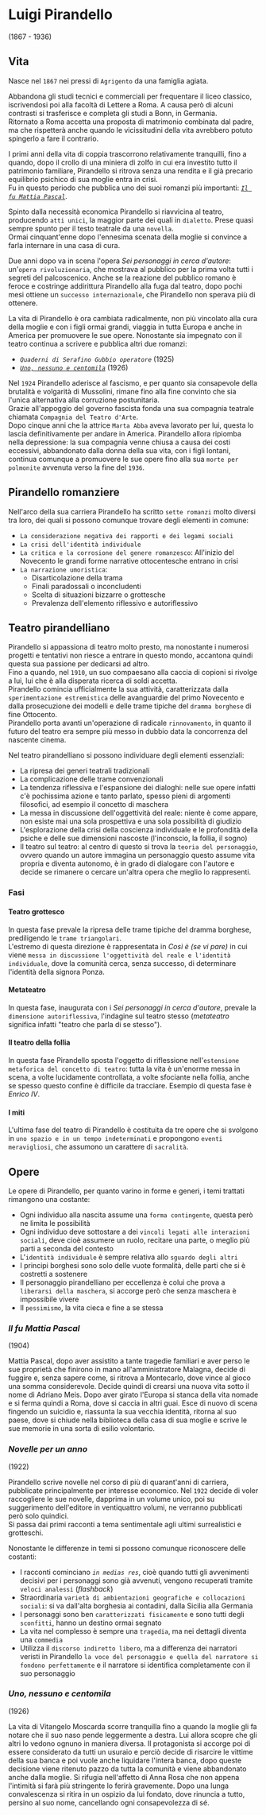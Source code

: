 # Luigi Pirandello
(1867 - 1936)

## Vita

Nasce nel `1867` nei pressi di `Agrigento` da una famiglia agiata.

Abbandona gli studi tecnici e commerciali per frequentare il liceo classico, iscrivendosi poi alla facoltà di Lettere a Roma. A causa però di alcuni contrasti si trasferisce e completa gli studi a Bonn, in Germania.\
Ritornato a Roma accetta una proposta di matrimonio combinata dal padre, ma che rispetterà anche quando le vicissitudini della vita avrebbero potuto spingerlo a fare il contrario.

I primi anni della vita di coppia trascorrono relativamente tranquilli, fino a quando, dopo il crollo di una miniera di zolfo in cui era investito tutto il patrimonio familiare, Pirandello si ritrova senza una rendita e il già precario equilibrio psichico di sua moglie entra in crisi.\
Fu in questo periodo che pubblica uno dei suoi romanzi più importanti: *[`Il fu Mattia Pascal`][il-fu-mattia-pascal]*.

Spinto dalla necessità economica Pirandello si riavvicina al teatro, producendo `atti unici`, la maggior parte dei quali in `dialetto`. Prese quasi sempre spunto per il testo teatrale da una `novella`.\
Ormai cinquant'enne dopo l'ennesima scenata della moglie si convince a farla internare in una casa di cura.

Due anni dopo va in scena l'opera *Sei personaggi in cerca d'autore*: un'`opera rivoluzionaria`, che mostrava al pubblico per la prima volta tutti i segreti del palcoscenico. Anche se la reazione del pubblico romano è feroce e costringe addirittura Pirandello alla fuga dal teatro, dopo pochi mesi ottiene un `successo internazionale`, che Pirandello non sperava più di ottenere.

La vita di Pirandello è ora cambiata radicalmente, non più vincolato alla cura della moglie e con i figli ormai grandi, viaggia in tutta Europa e anche in America per promuovere le sue opere. Nonostante sia impegnato con il teatro continua a scrivere e pubblica altri due romanzi:
- *`Quaderni di Serafino Gubbio operatore`* (1925)
- *[`Uno, nessuno e centomila`][uno-nessuno-e-centomila]* (1926)

Nel `1924` Pirandello aderisce al fascismo, e per quanto sia consapevole della brutalità e volgarità di Mussolini, rimane fino alla fine convinto che sia l'unica alternativa alla corruzione postunitaria.\
Grazie all'appoggio del governo fascista fonda una sua compagnia teatrale chiamata `Compagnia del Teatro d'Arte`.\
Dopo cinque anni che la attrice `Marta Abba` aveva lavorato per lui, questa lo lascia definitivamente per andare in America. Pirandello allora ripiomba nella depressione: la sua compagnia venne chiusa a causa dei costi eccessivi, abbandonato dalla donna della sua vita, con i figli lontani, continua comunque a promuovere le sue opere fino alla sua `morte per polmonite` avvenuta verso la fine del `1936`.

## Pirandello romanziere

Nell'arco della sua carriera Pirandello ha scritto `sette romanzi` molto diversi tra loro, dei quali si possono comunque trovare degli elementi in comune:
- `La considerazione negativa dei rapporti e dei legami sociali`
- `La crisi dell'identità individuale`
- `La critica e la corrosione del genere romanzesco`: All'inizio del Novecento le grandi forme narrative ottocentesche entrano in crisi
- `La narrazione umoristica`:
  - Disarticolazione della trama
  - Finali paradossali o inconcludenti
  - Scelta di situazioni bizzarre o grottesche
  - Prevalenza dell'elemento riflessivo e autoriflessivo

## Teatro pirandelliano

Pirandello si appassiona di teatro molto presto, ma nonostante i numerosi progetti e tentativi non riesce a entrare in questo mondo, accantona quindi questa sua passione per dedicarsi ad altro.\
Fino a quando, nel `1910`, un suo compaesano alla caccia di copioni si rivolge a lui, lui che è alla disperata ricerca di soldi accetta.\
Pirandello comincia ufficialmente la sua attività, caratterizzata dalla `sperimentazione estremistica` delle avanguardie del primo Novecento e dalla prosecuzione dei modelli e delle trame tipiche del `dramma borghese` di fine Ottocento.\
Pirandello porta avanti un'operazione di radicale `rinnovamento`, in quanto il futuro del teatro era sempre più messo in dubbio data la concorrenza del nascente cinema.

Nel teatro pirandelliano si possono individuare degli elementi essenziali:
- La ripresa dei generi teatrali tradizionali
- La complicazione delle trame convenzionali
- La tendenza riflessiva e l'espansione dei dialoghi: nelle sue opere infatti c'è pochissima azione e tanto parlato, spesso pieni di argomenti filosofici, ad esempio il concetto di maschera
- La messa in discussione dell'oggettività del reale: niente è come appare, non esiste mai una sola prospettiva e una sola possibilità di giudizio
- L'esplorazione della crisi della coscienza individuale e le profondità della psiche e delle sue dimensioni nascoste (l'inconscio, la follia, il sogno)
- Il teatro sul teatro: al centro di questo si trova la `teoria del personaggio`, ovvero quando un autore immagina un personaggio questo assume vita propria e diventa autonomo, è in grado di dialogare con l'autore e decide se rimanere o cercare un'altra opera che meglio lo rappresenti.

### Fasi

#### Teatro grottesco

In questa fase prevale la ripresa delle trame tipiche del dramma borghese, prediligendo le `trame triangolari`.\
L'estremo di questa direzione è rappresentata in *Così è (se vi pare)* in cui viene `messa in discussione l'oggettività del reale e l'identità individuale`, dove la comunità cerca, senza successo, di determinare l'identità della signora Ponza.

#### Metateatro

In questa fase, inaugurata con i *Sei personaggi in cerca d'autore*, prevale la `dimensione autoriflessiva`, l'indagine sul teatro stesso (*metateatro* significa infatti "teatro che parla di se stesso").

#### Il teatro della follia

In questa fase Pirandello sposta l'oggetto di riflessione nell'`estensione metaforica del concetto di teatro`: tutta la vita è un'enorme messa in scena, a volte lucidamente controllata, a volte sfociante nella follia, anche se spesso questo confine è difficile da tracciare. Esempio di questa fase è *Enrico IV*.

#### I miti

L'ultima fase del teatro di Pirandello è costituita da tre opere che si svolgono in `uno spazio e in un tempo indeterminati` e propongono `eventi meravigliosi`, che assumono un carattere di `sacralità`.

## Opere

Le opere di Pirandello, per quanto varino in forme e generi, i temi trattati rimangono una costante:
- Ogni individuo alla nascita assume una `forma contingente`, questa però ne limita le possibilità
- Ogni individuo deve sottostare a dei `vincoli legati alle interazioni sociali`, deve cioè assumere un ruolo, recitare una parte, o meglio più parti a seconda del contesto
- L'`identità individuale` è sempre relativa allo `sguardo degli altri`
- I principi borghesi sono solo delle vuote formalità, delle parti che si è costretti a sostenere
- Il personaggio pirandelliano per eccellenza è colui che prova a `liberarsi della maschera`, si accorge però che senza maschera è impossibile vivere
- Il `pessimismo`, la vita cieca e fine a se stessa

### *Il fu Mattia Pascal*
(1904)

Mattia Pascal, dopo aver assistito a tante tragedie familiari e aver perso le sue proprietà che finirono in mano all'amministratore Malagna, decide di fuggire e, senza sapere come, si ritrova a Montecarlo, dove vince al gioco una somma considerevole. Decide quindi di crearsi una nuova vita sotto il nome di Adriano Meis. Dopo aver girato l'Europa si stanca della vita nomade e si ferma quindi a Roma, dove si caccia in altri guai. Esce di nuovo di scena fingendo un suicidio e, riassunta la sua vecchia identità, ritorna al suo paese, dove si chiude nella biblioteca della casa di sua moglie e scrive le sue memorie in una sorta di esilio volontario.

### *Novelle per un anno*
(1922)

Pirandello scrive novelle nel corso di più di quarant'anni di carriera, pubblicate principalmente per interesse economico. Nel `1922` decide di voler raccogliere le sue novelle, dapprima in un volume unico, poi su suggerimento dell'editore in ventiquattro volumi, ne verranno pubblicati però solo quindici.\
Si passa dai primi racconti a tema sentimentale agli ultimi surrealistici e grotteschi.

Nonostante le differenze in temi si possono comunque riconoscere delle costanti:
- I racconti cominciano *`in medias res`*, cioè quando tutti gli avvenimenti decisivi per i personaggi sono già avvenuti, vengono recuperati tramite `veloci analessi` (*flashback*)
- Straordinaria `varietà di ambientazioni geografiche e collocazioni sociali`: si va dall'alta borghesia ai contadini, dalla Sicilia alla Germania
- I personaggi sono ben `caratterizzati fisicamente` e sono tutti degli `sconfitti`, hanno un destino ormai segnato
- La vita nel complesso è sempre una `tragedia`, ma nei dettagli diventa una `commedia`
- Utilizza il `discorso indiretto libero`, ma a differenza dei narratori veristi in Pirandello `la voce del personaggio e quella del narratore si fondono perfettamente` e il narratore si identifica completamente con il suo personaggio

### *Uno, nessuno e centomila*
(1926)

La vita di Vitangelo Moscarda scorre tranquilla fino a quando la moglie gli fa notare che il suo naso pende leggermente a destra. Lui allora scopre che gli altri lo vedono ognuno in maniera diversa. Il protagonista si accorge poi di essere considerato da tutti un usuraio e perciò decide di risarcire le vittime della sua banca e poi vuole anche liquidare l'intera banca, dopo queste decisione viene ritenuto pazzo da tutta la comunità e viene abbandonato anche dalla moglie. Si rifugia nell'affetto di Anna Rosa che non appena l'intimità si farà più stringente lo ferirà gravemente. Dopo una lunga convalescenza si ritira in un ospizio da lui fondato, dove rinuncia a tutto, persino al suo nome, cancellando ogni consapevolezza di sé.

[il-fu-mattia-pascal]: #il-fu-mattia-pascal
[uno-nessuno-e-centomila]: #uno-nessuno-e-centomila
